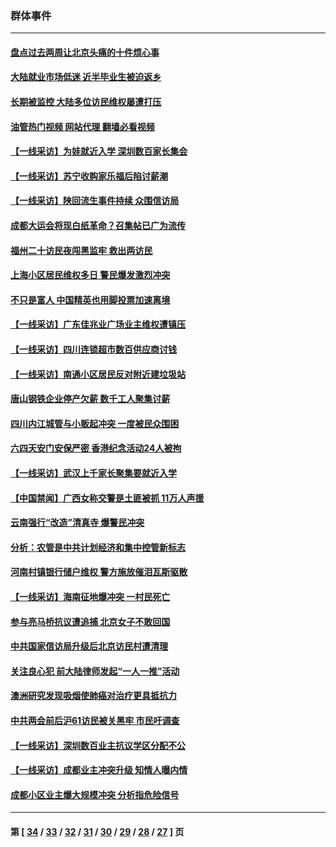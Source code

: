 ### 群体事件
---
#### [盘点过去两周让北京头痛的十件烦心事](../../pages/ncid279/n14052654.md?08151645) 
#### [大陆就业市场低迷 近半毕业生被迫返乡](../../pages/ncid279/n14050945.md?08151645) 
#### [长期被监控 大陆多位访民维权屡遭打压](../../pages/ncid279/n14049331.md?08151645) 
#### [油管热门视频 网站代理 翻墙必看视频](http://138.2.39.72:81/youtube.html?epic-marker?08151645)
#### [【一线采访】为娃就近入学 深圳数百家长集会](../../pages/ncid279/n14044246.md?08151645) 
#### [【一线采访】苏宁收购家乐福后陷讨薪潮](../../pages/ncid279/n14042224.md?08151645) 
#### [【一线采访】陕回流生事件持续 众围信访局](../../pages/ncid279/n14040242.md?08151645) 
#### [成都大运会将现白纸革命？召集帖已广为流传](../../pages/ncid279/n14033119.md?08151645) 
#### [福州二十访民夜闯黑监牢 救出两访民](../../pages/ncid279/n14031617.md?08151645) 
#### [上海小区居民维权多日 警民爆发激烈冲突](../../pages/ncid279/n14029221.md?08151645) 
#### [不只是富人 中国精英也用脚投票加速离境](../../pages/ncid279/n14029086.md?08151645) 
#### [【一线采访】广东佳兆业广场业主维权遭镇压](../../pages/ncid279/n14028175.md?08151645) 
#### [【一线采访】四川连锁超市数百供应商讨钱](../../pages/ncid279/n14025102.md?08151645) 
#### [【一线采访】南通小区居民反对附近建垃圾站](../../pages/ncid279/n14021690.md?08151645) 
#### [唐山钢铁企业停产欠薪 数千工人聚集讨薪](../../pages/ncid279/n14017404.md?08151645) 
#### [四川内江城管与小贩起冲突 一度被民众围困](../../pages/ncid279/n14015922.md?08151645) 
#### [六四天安门安保严密 香港纪念活动24人被拘](../../pages/ncid279/n14009800.md?08151645) 
#### [【一线采访】武汉上千家长聚集要就近入学](../../pages/ncid279/n14009497.md?08151645) 
#### [【中国禁闻】广西女称交警是土匪被抓 11万人声援](../../pages/ncid279/n14006869.md?08151645) 
#### [云南强行“改造”清真寺 爆警民冲突](../../pages/ncid279/n14005561.md?08151645) 
#### [分析：农管是中共计划经济和集中控管新标志](../../pages/ncid279/n14000665.md?08151645) 
#### [河南村镇银行储户维权 警方施放催泪瓦斯驱散](../../pages/ncid279/n13998750.md?08151645) 
#### [【一线采访】海南征地爆冲突 一村民死亡](../../pages/ncid279/n13989137.md?08151645) 
#### [参与亮马桥抗议遭追捕 北京女子不敢回国](../../pages/ncid279/n13985420.md?08151645) 
#### [中共国家信访局升级后北京访民村遭清理](../../pages/ncid279/n13984826.md?08151645) 
#### [关注良心犯 前大陆律师发起“一人一推”活动](../../pages/ncid279/n13980524.md?08151645) 
#### [澳洲研究发现吸烟使肺癌对治疗更具抵抗力](../../pages/ncid279/n13977762.md?08151645) 
#### [中共两会前后沪61访民被关黑牢 市民吁调查](../../pages/ncid279/n13976054.md?08151645) 
#### [【一线采访】深圳数百业主抗议学区分配不公](../../pages/ncid279/n13976680.md?08151645) 
#### [【一线采访】成都业主冲突升级 知情人曝内情](../../pages/ncid279/n13965289.md?08151645) 
#### [成都小区业主爆大规模冲突 分析指危险信号](../../pages/ncid279/n13964520.md?08151645) 

---
#### 第 [ [34](./34.md?08151645) / [33](./33.md?08151645) / [32](./32.md?08151645) / [31](./31.md?08151645) / [30](./30.md?08151645) / [29](./29.md?08151645) / [28](./28.md?08151645) / [27](./27.md?08151645) ] 页
